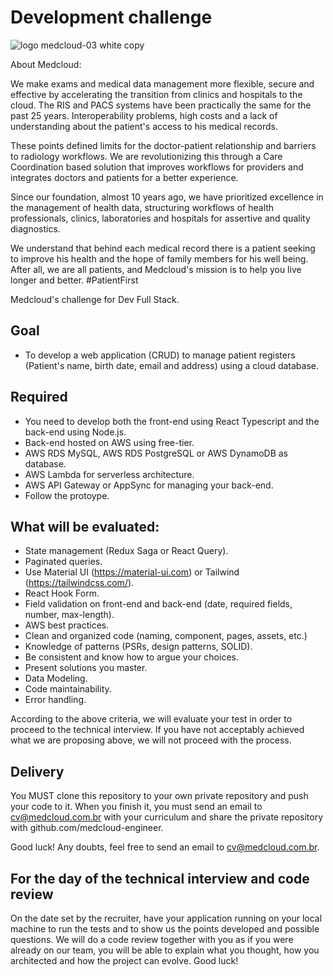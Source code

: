 # Development challenge

![logo medcloud-03 white copy](https://user-images.githubusercontent.com/46347123/158176045-de9fefb0-35e2-4515-83ff-c132608aa870.png)

About Medcloud:

We make exams and medical data management more flexible, secure and effective by accelerating the transition from clinics and hospitals to the cloud.
The RIS and PACS systems have been practically the same for the past 25 years. Interoperability problems, high costs and a lack of understanding about the patient's access to his medical records.

These points defined limits for the doctor-patient relationship and barriers to radiology workflows. We are revolutionizing this through a Care Coordination based solution that improves workflows for providers and integrates doctors and patients for a better experience.

Since our foundation, almost 10 years ago, we have prioritized excellence in the management of health data, structuring workflows of health professionals, clinics, laboratories and hospitals for assertive and quality diagnostics.

We understand that behind each medical record there is a patient seeking to improve his health and the hope of family members for his well being. After all, we are all patients, and Medcloud's mission is to help you live longer and better. #PatientFirst

Medcloud's challenge for Dev Full Stack.

## Goal

- To develop a web application (CRUD) to manage patient registers (Patient's name, birth date, email and address) using a cloud database.

## Required

- You need to develop both the front-end using React Typescript and the back-end using Node.js.
- Back-end hosted on AWS using free-tier.
- AWS RDS MySQL, AWS RDS PostgreSQL or AWS DynamoDB as database.
- AWS Lambda for serverless architecture.
- AWS API Gateway or AppSync for managing your back-end.
- Follow the protoype.

## What will be evaluated:
- State management (Redux Saga or React Query).
- Paginated queries.
- Use Material UI (https://material-ui.com) or Tailwind (https://tailwindcss.com/).
- React Hook Form.
- Field validation on front-end and back-end (date, required fields, number, max-length).
- AWS best practices.
- Clean and organized code (naming, component, pages, assets, etc.)
- Knowledge of patterns (PSRs, design patterns, SOLID).
- Be consistent and know how to argue your choices.
- Present solutions you master.
- Data Modeling.
- Code maintainability.
- Error handling.

According to the above criteria, we will evaluate your test in order to proceed to the technical interview. If you have not acceptably achieved what we are proposing above, we will not proceed with the process.

## Delivery

You MUST clone this repository to your own private repository and push your code to it. 
When you finish it, you must send an email to cv@medcloud.com.br with your curriculum and share
the private repository with github.com/medcloud-engineer.

Good luck! Any doubts, feel free to send an email to cv@medcloud.com.br.

## For the day of the technical interview and code review

On the date set by the recruiter, have your application running on your local machine to run the tests and to show us the points developed and possible questions. We will do a code review together with you as if you were already on our team, you will be able to explain what you thought, how you architected and how the project can evolve. Good luck!
